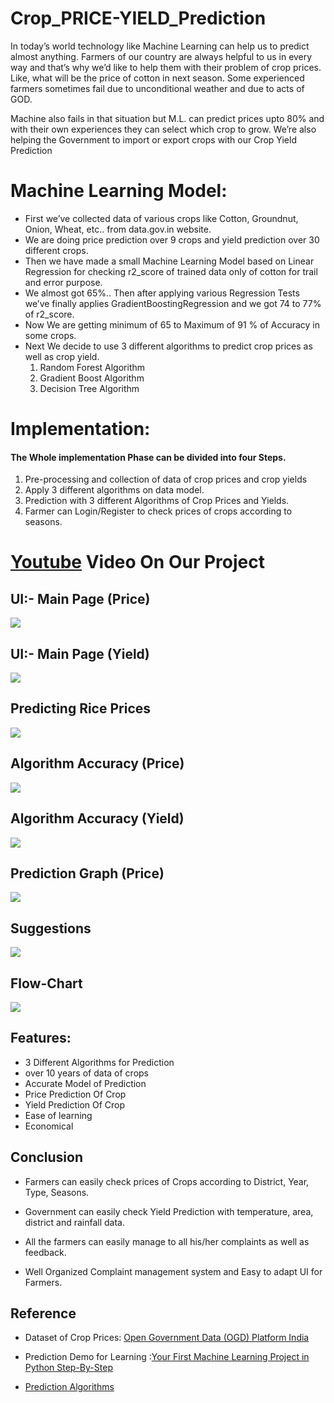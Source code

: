 # Crop_PRICE-YIELD_Prediction
In today’s world technology like Machine Learning can help us to predict almost anything. Farmers of our country are always helpful to us in every way and that’s why we’d like to help them with their problem of crop prices. Like, what will be the price of cotton in next season. Some experienced farmers sometimes fail due to unconditional weather and due to acts of GOD. 

Machine also fails in that situation but M.L. can predict prices upto 80% and with their own experiences they can select which crop to grow. We’re also helping the Government to import or export crops with our Crop Yield Prediction

# Machine Learning Model:

- First we’ve collected data of various crops like Cotton, Groundnut, Onion, Wheat, etc.. from
data.gov.in website.
- We are doing price prediction over 9 crops and yield prediction over 30 different crops.
- Then we have made a small Machine Learning Model based on Linear Regression for
checking r2_score of trained data only of cotton for trail and error purpose.
- We almost got 65%.. Then after applying various Regression Tests we’ve finally applies
GradientBoostingRegression and we got 74 to 77% of r2_score.
- Now We are getting minimum of 65 to Maximum of 91 % of Accuracy in some crops.
- Next We decide to use 3 different algorithms to predict crop prices as well as crop yield.
  1. Random Forest Algorithm
  2. Gradient Boost Algorithm
  3. Decision Tree Algorithm
  
# Implementation:

#### The Whole implementation Phase can be divided into four Steps.

  1. Pre-processing and collection of data of crop prices and crop yields
  2. Apply 3 different algorithms on data model.
  3. Prediction with 3 different Algorithms of Crop Prices and Yields.
  4. Farmer can Login/Register to check prices of crops according to seasons.
  
# [Youtube](https://youtu.be/ehghRhMb5y8) Video On Our Project
## UI:- Main Page (Price)
![](/Images/Price_Page.jpg)
## UI:- Main Page (Yield)
![](/Images/Yield_Page.jpg)
## Predicting Rice Prices
![](/Images/Future_Rice_Price.jpg)
## Algorithm Accuracy (Price)
![](/Images/Algorithm_Percentage.jpg)
## Algorithm Accuracy (Yield)
![](/Images/Yield_DecisionTree_Accuracy.jpg)
## Prediction Graph (Price)
![](/Images/Prediction_Graph_Cotton.jpg)
## Suggestions
![](/Images/Suggestions.jpg)
## Flow-Chart
![](/Images/flowchart.jpg)

## Features:

- 3 Different Algorithms for Prediction
- over 10 years of data of crops
- Accurate Model of Prediction
- Price Prediction Of Crop
- Yield Prediction Of Crop
- Ease of learning
- Economical

## Conclusion

- Farmers can easily check prices of Crops according to District, Year, Type,
Seasons.

- Government can easily check Yield Prediction with temperature, area, district and
rainfall data.

- All the farmers can easily manage to all his/her complaints as well as feedback.

- Well Organized Complaint management system and Easy to adapt UI for Farmers.

## Reference

- Dataset of Crop Prices: [Open Government Data (OGD) Platform India]( https://data.gov.in/)

- Prediction Demo for Learning :[Your First Machine Learning Project in Python Step-By-Step](https://machinelearningmastery.com/machine-learning-in-python-stepby-step)

- [Prediction Algorithms](https://towardsdatascience.com/)
